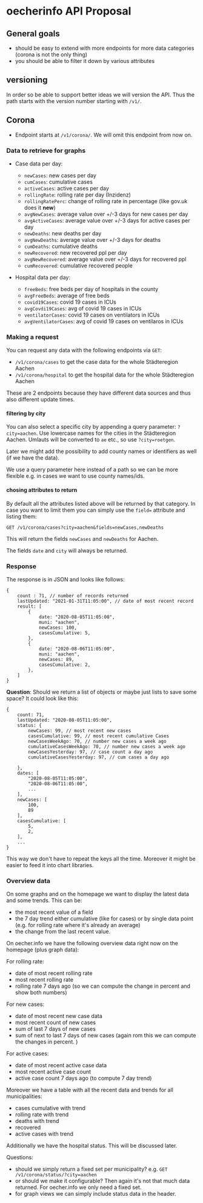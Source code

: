 # oecherinfo API Proposal

## General goals

- should be easy to extend with more endpoints for more data categories (corona is not the only thing)
- you should be able to filter it down by various attributes



## versioning

In order so be able to support better ideas we will version the API.
Thus the path starts with the version number starting with `/v1/`.


## Corona

- Endpoint starts at `/v1/corona/`. We will omit this endpoint from now on. 

### Data to retrieve for graphs

- Case data per day:
    - `newCases`: new cases per day
    - `cumCases`: cumulative cases
    - `activeCases`: active cases per day
    - `rollingRate`: rolling rate per day (Inzidenz)
    - `rollingRatePerc`: change of rolling rate in percentage (like gov.uk does it **new**)
    - `avgNewCases`: average value over +/-3 days for new cases per day
    - `avgActiveCases`: average value over +/-3 days for active cases per day
    - `newDeaths`: new deaths per day
    - `avgNewDeaths`: average value over +/-3 days for deaths
    - `cumDeaths`: cumulative deaths
    - `newRecovered`: new recovered ppl per day
    - `avgNewRecovered`: average value over +/-3 days for recovered ppl
    - `cumRecovered`: cumulative recovered people

- Hospital data per day:
    - `freeBeds`: free beds per day of hospitals in the county
    - `avgFreeBeds`: average of free beds
    - `covid19Cases`: covid 19 cases in ICUs
    - `avgCovdi19Cases`: avg of covid 19 cases in ICUs
    - `ventilatorCases`: covid 19 cases on ventilators in ICUs
    - `avgVentilatorCases`: avg of covid 19 cases on ventilaros in ICUs

### Making a request

You can request any data with the following endpoints via `GET`:

- `/v1/corona/cases` to get the case data for the whole Städteregion Aachen
- `/v1/corona/hospital` to get the hospital data for the whole Städteregion Aachen

These are 2 endpoints because they have different data sources and thus also different update times. 

#### filtering by city

You can also select a specific city by appending a query parameter: `?city=aachen`.
 Use lowercase names for the cities in the Städteregion Aachen. Umlauts will be converted to `ae` etc., so use `?city=roetgen`. 

 Later we might add the possibility to add county names or identifiers as well (if we have the data).

 We use a query parameter here instead of a path so we can be more flexible e.g. in cases we want to use county names/ids. 


#### chosing attributes to return

By default all the attributes listed above will be returned by that category. In case you want to limit them you can simply use the `field=` attribute and listing them:

```
GET /v1/corona/cases?city=aachen&fields=newCases,newDeaths
```

This will return the fields `newCases` and `newDeaths` for Aachen.

The fields `date` and `city` will always be returned.

### Response

The response is in JSON and looks like follows:


```
{
    count : 71, // number of records returned
    lastUpdated: "2021-01-31T11:05:00", // date of most recent record
    result: [
        {
            date: "2020-08-05T11:05:00",
            muni: "aachen",
            newCases: 100,
            casesCumulative: 5,
        },
        {
            date: "2020-08-06T11:05:00",
            muni: "aachen",
            newCases: 89,
            casesCumulative: 2,
        },
    ]
}
```

**Question**: Should we return a list of objects or maybe just lists to save some space? It could look like this:

```
{
    count: 71,
    lastUpdated: "2020-08-05T11:05:00",
    status: {
        newCases: 99, // most recent new cases
        casesCumulative: 99, // most recent cumulative Cases
        newCasesWeekAgo: 70, // number new cases a week ago 
        cumulativeCasesWeekAgo: 70, // number new cases a week ago 
        newCasesYesterday: 97, // case count a day ago
        cumulativeCasesYesterday: 97, // cum cases a day ago

    },
    dates: [
        "2020-08-05T11:05:00",
        "2020-08-06T11:05:00",
        ...
    ],
    newCases: [
        100,
        89
    ],
    casesCumulative: [
        5,
        2,
    ],
    ...
}
```

This way we don't have to repeat the keys all the time. Moreover it might be easier to feed it into chart libraries.


### Overview data

On some graphs and on the homepage we want to display the latest data and some trends. This can be:

- the most recent value of a field
- the 7 day trend either cumulative (like for cases) or by single data point (e.g. for rolling rate where it's already an average)
- the change from the last recent value.

On oecher.info we have the following overview data right now on the homepage (plus graph data):

For rolling rate:

- date of most recent rolling rate
- most recent rolling rate
- rolling rate 7 days ago (so we can compute the change in percent and show both numbers)


For new cases:
- date of most recent new case data
- most recent count of new cases
- sum of last 7 days of new cases
- sum of next to last 7 days of new cases (again rom this we can compute the changes in percent. )


For active cases:
- date of most recent active case data
- most recent active case count
- active case count 7 days ago (to compute 7 day trend)

Moreover we have a table with all the recent data and trends for all municipalities:

- cases cumulative with trend
- rolling rate with trend
- deaths with trend
- recovered
- active cases with trend

Additionally we have the hospital status. This will be discussed later. 

Questions: 

- should we simply return a fixed set per municipality? e.g. `GET /v1/corona/status/?city=aachen`
- or should we make it configurable? Then again it's not that much data returned. For oecher.info we only need a fixed set. 
- for graph views we can simply include status data in the header. 







 









    